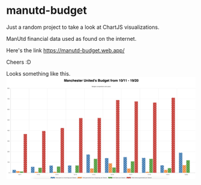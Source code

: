 # manutd-budget

Just a random project to take a look at ChartJS visualizations.

ManUtd financial data used as found on the internet.

Here's the link https://manutd-budget.web.app/

Cheers :D

Looks something like this.
![demo](https://github.com/tsachit/manutd-budget/blob/master/demo.png?raw=true)
